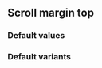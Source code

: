 ## Scroll margin top

<!-- <values.scrollMarginTop> -->
### Default values

<!-- </values.scrollMarginTop> -->

<!-- <variants.scrollMarginTop> -->
### Default variants

<!-- </variants.scrollMarginTop> -->
